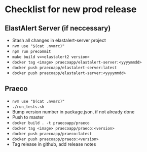 # Checklist for new prod release

## ElastAlert Server (if neccessary)

- Stash all changes in elastalert-server project
- `nvm use "$(cat .nvmrc)"`
- `npm run precommit`
- `make build v=<elastalert2 version>`
- `docker tag <image> praecoapp/elastalert-server:<yyyymmdd>`
- `docker push praecoapp/elastalert-server:latest`
- `docker push praecoapp/elastalert-server:<yyyymmdd>`

## Praeco

- `nvm use "$(cat .nvmrc)"`
- `./run_tests.sh`
- Bump version number in package.json, if not already done
- Push to master
- `docker build . -t praecoapp/praeco`
- `docker tag <image> praecoapp/praeco:<version>`
- `docker push praecoapp/praeco:latest`
- `docker push praecoapp/praeco:<version>`
- Tag release in github, add release notes
